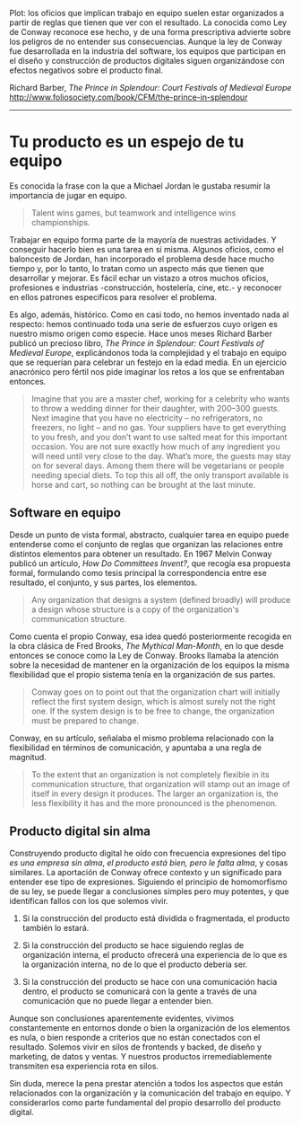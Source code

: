 Plot: los oficios que implican trabajo en equipo suelen estar organizados a partir de reglas que tienen que ver con el resultado. La conocida como Ley de Conway reconoce ese hecho, y de una forma prescriptiva advierte sobre los peligros de no entender sus consecuencias. Aunque la ley de Conway fue desarrollada en la industria del software, los equipos que participan en el diseño y construcción de productos digitales siguen organizándose con efectos negativos sobre el producto final.

Richard Barber, _The Prince in Splendour: Court Festivals of Medieval Europe_
http://www.foliosociety.com/book/CFM/the-prince-in-splendour

----------------------

# Tu producto es un espejo de tu equipo

Es conocida la frase con la que a Michael Jordan le gustaba resumir la importancia de jugar en equipo.

> Talent wins games, but teamwork and intelligence wins championships.

Trabajar en equipo forma parte de la mayoría de nuestras actividades. Y conseguir hacerlo bien es una tarea en sí misma. Algunos oficios, como el baloncesto de Jordan, han incorporado el problema desde hace mucho tiempo y, por lo tanto, lo tratan como un aspecto más que tienen que desarrollar y mejorar. Es fácil echar un vistazo a otros muchos oficios, profesiones e industrias -construcción, hostelería, cine, etc.- y reconocer en ellos patrones específicos para resolver el problema.

Es algo, además, histórico. Como en casi todo, no hemos inventado nada al respecto: hemos continuado toda una serie de esfuerzos cuyo origen es nuestro mismo origen como especie. Hace unos meses Richard Barber publicó un precioso libro, _The Prince in Splendour: Court Festivals of Medieval Europe_, explicándonos toda la complejidad y el trabajo en equipo que se requerían para celebrar un festejo en la edad media. En un ejercicio anacrónico pero fértil nos pide imaginar los retos a los que se enfrentaban entonces.

> Imagine that you are a master chef, working for a celebrity who wants to throw a wedding dinner for their daughter, with 200–300 guests. Next imagine that you have no electricity – no refrigerators, no freezers, no light – and no gas. Your suppliers have to get everything to you fresh, and you don’t want to use salted meat for this important occasion. You are not sure exactly how much of any ingredient you will need until very close to the day. What’s more, the guests may stay on for several days. Among them there will be vegetarians or people needing special diets. To top this all off, the only transport available is horse and cart, so nothing can be brought at the last minute.

## Software en equipo 

Desde un punto de vista formal, abstracto, cualquier tarea en equipo puede entenderse como el conjunto de reglas que organizan las relaciones entre distintos elementos para obtener un resultado. En 1967 Melvin Conway publicó un artículo, _How Do Committees Invent?_, que recogía esa propuesta formal, formulando como tesis principal la correspondencia entre ese resultado, el conjunto, y sus partes, los elementos.

> Any organization that designs a system (defined broadly) will produce a design whose structure is a copy of the organization's communication structure.

Como cuenta el propio Conway, esa idea quedó posteriormente recogida en la obra clásica de Fred Brooks, _The Mythical Man-Month_, en lo que desde entonces se conoce como la Ley de Conway. Brooks llamaba la atención sobre la necesidad de mantener en la organización de los equipos la misma flexibilidad que el propio sistema tenía en la organización de sus partes.

> Conway goes on to point out that the organization chart will initially reflect the first system design, which is almost surely not the right one. If the system design is to be free to change, the organization must be prepared to change.

Conway, en su artículo, señalaba el mismo problema relacionado con la flexibilidad en términos de comunicación, y apuntaba a una regla de magnitud.

> To the extent that an organization is not completely flexible in its communication structure, that organization will stamp out an image of itself in every design it produces. The larger an organization is, the less flexibility it has and the more pronounced is the phenomenon.

## Producto digital sin alma

Construyendo producto digital he oído con frecuencia expresiones del tipo _es una empresa sin alma_, _el producto está bien, pero le falta alma_, y cosas similares. La aportación de Conway ofrece contexto y un significado para entender ese tipo de expresiones. Siguiendo el principio de homomorfismo de su ley, se puede llegar a conclusiones simples pero muy potentes, y que identifican fallos con los que solemos vivir.

1. Si la construcción del producto está dividida o fragmentada, el producto también lo estará. 

2. Si la construcción del producto se hace siguiendo reglas de organización interna, el producto ofrecerá una experiencia de lo que es la organización interna, no de lo que el producto debería ser.

3. Si la construcción del producto se hace con una comunicación hacia dentro, el producto se comunicará con la gente a través de una comunicación que no puede llegar a entender bien.

Aunque son conclusiones aparentemente evidentes, vivimos constantemente en entornos donde o bien la organización de los elementos es nula, o bien responde a criterios que no están conectados con el resultado. Solemos vivir en silos de frontends y backed, de diseño y marketing, de datos y ventas. Y nuestros productos irremediablemente transmiten esa experiencia rota en silos.

Sin duda, merece la pena prestar atención a todos los aspectos que están relacionados con la organización y la comunicación del trabajo en equipo. Y considerarlos como parte fundamental del propio desarrollo del producto digital.



